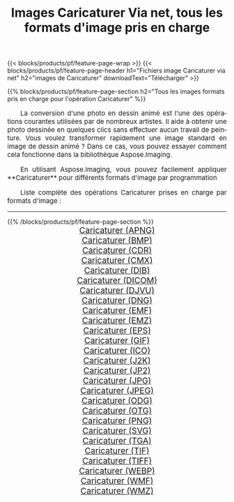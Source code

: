 ﻿---
title: Images Caricaturer Via net, tous les formats d'image pris en charge 
weight: 3920
url: /fr/net/cartoonify/ 
lang: fr
langdirlevel: 2
locales: zh-hans,ja,it,ru,de,es,fr,nl,id,lt,pl,pt,vi,tr,ko,zh-hant,ar,hi,th,sv,cs,uk,he
description: En utilisant Aspose.Imaging, vous pouvez facilement Caricaturer images Via net
---

{{< blocks/products/pf/feature-page-wrap >}}
{{< blocks/products/pf/feature-page-header h1="Fichiers image Caricaturer via net" h2="images de Caricaturer" downloadText="Télécharger" >}}


{{% blocks/products/pf/feature-page-section  h2="Tous les images formats pris en charge pour l'opération Caricaturer" %}}
<p align="justify" style="text-indent:2em;font-size:15px;">
La conversion d'une photo en dessin animé est l'une des opérations courantes utilisées par de nombreux artistes. Il aide à obtenir une photo dessinée en quelques clics sans effectuer aucun travail de peinture. Vous voulez transformer rapidement une image standard en image de dessin animé ? Dans ce cas, vous pouvez essayer comment cela fonctionne dans la bibliothèque Aspose.Imaging.
</p>
<p align="justify" style="text-indent:2em;font-size:15px;">
En utilisant Aspose.Imaging, vous pouvez facilement appliquer **Caricaturer** pour différents formats d'image par programmation
</p>
<p align="justify" style="text-indent:2em;font-size:15px;">
Liste complète des opérations Caricaturer prises en charge par formats d'image :
</p>
<hr/>
{{% /blocks/products/pf/feature-page-section %}}
<div class="container-fluid productfamilypage bg-gray">
    <div class="convertypes bg-gray agp-content section">
        <div class="container">
		<div class="row other-converters" style="gap: 10px;font-size: 19px;text-align:center;">
		    <div class='col-md-2 other-converter remove-lp remove-rp'><a href="/imaging/fr/net/cartoonify/apng/" style="padding:15px;">Caricaturer (APNG)</a></div><div class='col-md-2 other-converter remove-lp remove-rp'><a href="/imaging/fr/net/cartoonify/bmp/" style="padding:15px;">Caricaturer (BMP)</a></div><div class='col-md-2 other-converter remove-lp remove-rp'><a href="/imaging/fr/net/cartoonify/cdr/" style="padding:15px;">Caricaturer (CDR)</a></div><div class='col-md-2 other-converter remove-lp remove-rp'><a href="/imaging/fr/net/cartoonify/cmx/" style="padding:15px;">Caricaturer (CMX)</a></div><div class='col-md-2 other-converter remove-lp remove-rp'><a href="/imaging/fr/net/cartoonify/dib/" style="padding:15px;">Caricaturer (DIB)</a></div><div class='col-md-2 other-converter remove-lp remove-rp'><a href="/imaging/fr/net/cartoonify/dicom/" style="padding:15px;">Caricaturer (DICOM)</a></div><div class='col-md-2 other-converter remove-lp remove-rp'><a href="/imaging/fr/net/cartoonify/djvu/" style="padding:15px;">Caricaturer (DJVU)</a></div><div class='col-md-2 other-converter remove-lp remove-rp'><a href="/imaging/fr/net/cartoonify/dng/" style="padding:15px;">Caricaturer (DNG)</a></div><div class='col-md-2 other-converter remove-lp remove-rp'><a href="/imaging/fr/net/cartoonify/emf/" style="padding:15px;">Caricaturer (EMF)</a></div><div class='col-md-2 other-converter remove-lp remove-rp'><a href="/imaging/fr/net/cartoonify/emz/" style="padding:15px;">Caricaturer (EMZ)</a></div><div class='col-md-2 other-converter remove-lp remove-rp'><a href="/imaging/fr/net/cartoonify/eps/" style="padding:15px;">Caricaturer (EPS)</a></div><div class='col-md-2 other-converter remove-lp remove-rp'><a href="/imaging/fr/net/cartoonify/gif/" style="padding:15px;">Caricaturer (GIF)</a></div><div class='col-md-2 other-converter remove-lp remove-rp'><a href="/imaging/fr/net/cartoonify/ico/" style="padding:15px;">Caricaturer (ICO)</a></div><div class='col-md-2 other-converter remove-lp remove-rp'><a href="/imaging/fr/net/cartoonify/j2k/" style="padding:15px;">Caricaturer (J2K)</a></div><div class='col-md-2 other-converter remove-lp remove-rp'><a href="/imaging/fr/net/cartoonify/jp2/" style="padding:15px;">Caricaturer (JP2)</a></div><div class='col-md-2 other-converter remove-lp remove-rp'><a href="/imaging/fr/net/cartoonify/jpg/" style="padding:15px;">Caricaturer (JPG)</a></div><div class='col-md-2 other-converter remove-lp remove-rp'><a href="/imaging/fr/net/cartoonify/jpeg/" style="padding:15px;">Caricaturer (JPEG)</a></div><div class='col-md-2 other-converter remove-lp remove-rp'><a href="/imaging/fr/net/cartoonify/odg/" style="padding:15px;">Caricaturer (ODG)</a></div><div class='col-md-2 other-converter remove-lp remove-rp'><a href="/imaging/fr/net/cartoonify/otg/" style="padding:15px;">Caricaturer (OTG)</a></div><div class='col-md-2 other-converter remove-lp remove-rp'><a href="/imaging/fr/net/cartoonify/png/" style="padding:15px;">Caricaturer (PNG)</a></div><div class='col-md-2 other-converter remove-lp remove-rp'><a href="/imaging/fr/net/cartoonify/svg/" style="padding:15px;">Caricaturer (SVG)</a></div><div class='col-md-2 other-converter remove-lp remove-rp'><a href="/imaging/fr/net/cartoonify/tga/" style="padding:15px;">Caricaturer (TGA)</a></div><div class='col-md-2 other-converter remove-lp remove-rp'><a href="/imaging/fr/net/cartoonify/tif/" style="padding:15px;">Caricaturer (TIF)</a></div><div class='col-md-2 other-converter remove-lp remove-rp'><a href="/imaging/fr/net/cartoonify/tiff/" style="padding:15px;">Caricaturer (TIFF)</a></div><div class='col-md-2 other-converter remove-lp remove-rp'><a href="/imaging/fr/net/cartoonify/webp/" style="padding:15px;">Caricaturer (WEBP)</a></div><div class='col-md-2 other-converter remove-lp remove-rp'><a href="/imaging/fr/net/cartoonify/wmf/" style="padding:15px;">Caricaturer (WMF)</a></div><div class='col-md-2 other-converter remove-lp remove-rp'><a href="/imaging/fr/net/cartoonify/wmz/" style="padding:15px;">Caricaturer (WMZ)</a></div>
                </div>
        </div>
    </div>
</div>
<br/>
